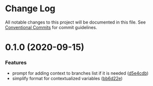 # Change Log

All notable changes to this project will be documented in this file.
See [Conventional Commits](https://conventionalcommits.org) for commit guidelines.

# 0.1.0 (2020-09-15)


### Features

* prompt for adding context to branches list if it is needed ([d5e4cdb](https://github.com/jorgesuarezch/neltify-tools/commit/d5e4cdb53dcf95296a701a6a5785db8ccdbe018a))
* simplify format for contextualized variables ([bb6d22e](https://github.com/jorgesuarezch/neltify-tools/commit/bb6d22e268bb6b4b1b0252dd189942845a408a70))
